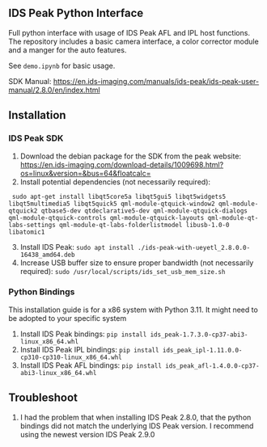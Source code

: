 ## IDS Peak Python Interface

Full python interface with usage of IDS Peak AFL and IPL host functions.
The repository includes a basic camera interface, a color corrector module and a manger for the auto features.

See `demo.ipynb` for basic usage.

SDK Manual:  https://en.ids-imaging.com/manuals/ids-peak/ids-peak-user-manual/2.8.0/en/index.html 


## Installation
### IDS Peak SDK
1. Download the debian package for the SDK from the peak website: https://en.ids-imaging.com/download-details/1009698.html?os=linux&version=&bus=64&floatcalc=
2. Install potential dependencies (not necessarily required):
```
 sudo apt-get install libqt5core5a libqt5gui5 libqt5widgets5 libqt5multimedia5 libqt5quick5 qml-module-qtquick-window2 qml-module-qtquick2 qtbase5-dev qtdeclarative5-dev qml-module-qtquick-dialogs qml-module-qtquick-controls qml-module-qtquick-layouts qml-module-qt-labs-settings qml-module-qt-labs-folderlistmodel libusb-1.0-0 libatomic1
```
3. Install IDS Peak: `sudo apt install ./ids-peak-with-ueyetl_2.8.0.0-16438_amd64.deb`
4. Increase USB buffer size to ensure proper bandwidth (not necessarily required):  `sudo /usr/local/scripts/ids_set_usb_mem_size.sh`

### Python Bindings
This installation guide is for a x86 system with Python 3.11. It might need to be adopted to your specific system

1. Install IDS Peak bindings: `pip install ids_peak-1.7.3.0-cp37-abi3-linux_x86_64.whl`
2. Install IDS Peak IPL bindings: `pip install ids_peak_ipl-1.11.0.0-cp310-cp310-linux_x86_64.whl`
3. Install IDS Peak AFL bindings: `pip install ids_peak_afl-1.4.0.0-cp37-abi3-linux_x86_64.whl`

## Troubleshoot

1. I had the problem that when installing IDS Peak 2.8.0, that the python bindings did not match the underlying IDS Peak version. I recommend using the newest version IDS Peak 2.9.0